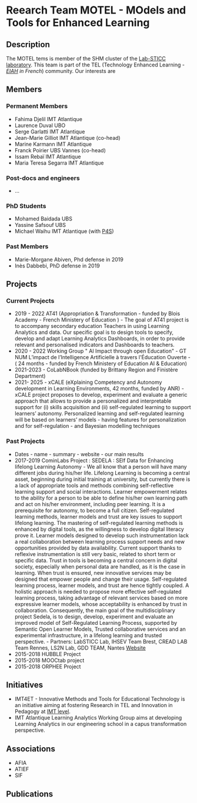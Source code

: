 # Reearch Team MOTEL - MOdels and Tools for Enhanced Learning

## Description 
The MOTEL tems is member of the SHM cluster of the [Lab-STICC laboratory](https://www.labsticc.fr/). This team is part of the TEL (Technology Enhanced Learning - *[EIAH](http://www.atief.fr/) in French*) community.
Our interests are 

## Members
### Permanent Members
* Fahima Djelil 		IMT Atlantique 
* Laurence Duval 		UBO
* Serge Garlatti 		IMT Atlantique
* Jean-Marie Gilliot	IMT Atlantique (co-head)
* Marine Karmann 	 	IMT Atlantique
* Franck Poirier		UBS Vannes (co-head)
* Issam Rebaï 			IMT Atlantique
* Maria Teresa Segarra	IMT Atlantique
### Post-docs and engineers
* ...

### PhD Students
* Mohamed Baidada UBS
* Yassine Safsouf UBS
* Michael Waihu IMT Atlantique (with [P4S](https://p4s.enstb.org/))

### Past Members
* Marie-Morgane Abiven, Phd defense in 2019
* Inès Dabbebi, PhD defense in 2019 


## Projects
### Current Projects
* 2019 - 2022 AT41 (Appropriation & Transformation - funded by Blois Academy - French Ministery of Education ) - The goal of AT41 project is to accompany secondary education Teachers in using Learning Analytics and data. Our specific goal is to design tools to specify, develop and adapt Learning Analytics Dashboards, in order to provide relevant and personalised indicators and Dashboards to teachers. 
* 2020 - 2022 Working Group " AI Impact through open Education" - GT NUM L’impact de l’Intelligence Artificielle à travers l'Éducation Ouverte - ( 24 months - funded by French Ministery of Education AI & Education)
* 2021-2023 - CoLabNBook (funded by Brittany Region and Finistère Department)
* 2021- 2025 - xCALE (eXplaining Competency and Autonomy development in Learning Environments, 42 months, funded by ANR) - xCALE project proposes to develop, experiment and evaluate a generic approach that allows to provide a personalized and interpretable support for (i) skills acquisition and (ii) self-regulated learning to support learners’ autonomy. Personalized learning and self-regulated learning will be based on learners’ models - having features for personalization and for self-regulation - and Bayesian modelling techniques
### Past Projects
* Dates - name - summary - website - our main results 
* 2017-2019 CominLabs Project : SEDELA : SElf Data for Enhancing lifelong Learning Autonomy - We all know that a person will have many different jobs during his/her life. Lifelong Learning is becoming a central asset, beginning during initial training at university, but currently there is a lack of appropriate tools and methods combining self-reflective learning support and social interactions. Learner empowerment relates to the ability for a person to be able to define his/her own learning path and act on his/her environment, including peer learning. It is a prerequisite for autonomy, to become a full citizen. 
Self-regulated learning methods, learner models and trust are key issues to support lifelong learning. The mastering of self-regulated learning methods is enhanced by digital tools, as the willingness to develop digital literacy prove it. Learner models designed to develop such instrumentation lack a real collaboration between learning process support needs and new opportunities provided by data availability. Current support thanks to reflexive instrumentation is still very basic, related to short term or specific data. Trust in tools is becoming a central concern in digital society, especially when personal data are handled, as it is the case in learning. When trust is ensured, new innovative services may be designed that empower people and change their usage. 
Self-regulated learning process, learner models, and trust are hence tightly coupled. A holistic approach is needed to propose more effective self-regulated learning process, taking advantage of relevant services based on more expressive learner models, whose acceptability is enhanced by trust in collaboration. Consequently, the main goal of the multidisciplinary project Sedela, is to design, develop, experiment and evaluate an improved model of Self-Regulated Learning Process, supported by Semantic Open Learner Models, Trusted collaborative services and an experimental infrastructure, in a lifelong learning and trusted perspective. - Partners: LabSTICC Lab, IHSEV Team Brest, CREAD LAB Team Rennes, LS2N Lab, GDD TEAM, Nantes [Website](https://project.inria.fr/sedela/)
* 2015-2018 HUBBLE Project
* 2015-2018 MOOCtab project
* 2015-2018 ORPHEE Project 

 

## Initiatives 
* IMT4ET - Innovative Methods and Tools for Educational Technology is an initiative aiming at fostering Research in TEL and Innovation in Pedagogy at [IMT level](https://www.imt.fr/formation/academie-transformations-educatives/).
* IMT Atlantique Learning Analytics Working Group aims at developing Learning Analytics in our engineering school in a capus transformation perspective. 

## Associations
* AFIA
* ATIEF
* SIF


## Publications 

